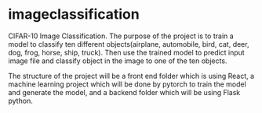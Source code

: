 # imageclassification
CIFAR-10 Image Classification. The purpose of the project is to train a model to classify ten different objects(airplane, automobile, bird, cat, deer, dog, frog, horse, ship, truck). Then use the trained model to predict input image file and classify object in the image to one of the ten objects.

The structure of the project will be a front end folder which is using React, a machine learning project which will be done by pytorch to train the model and generate the model, and a backend folder which will be using Flask python.
